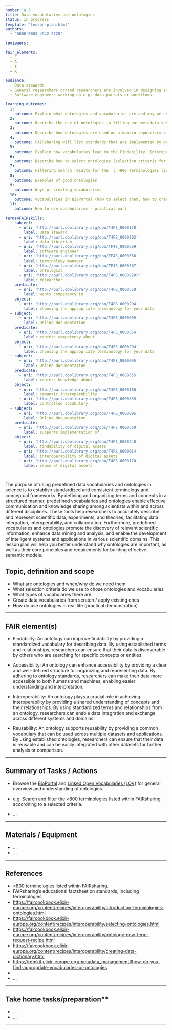 ```yaml
---
number: 4.3
title: Data vocabularies and ontologies
status: in_progress
template: 'lesson-plan.html'
authors:
  - "0000-0003-4942-2725"

reviewers:

fair_elements:
  - F
  - A
  - I
  - R

audience:
  - Data stewards
  - General researchers or/and researchers are involved in designing semantic data models
  - Software engineers working on e.g. data portals or workflows

learning_outcomes:
  1:
    outcome: Explain what ontologies and vocabularies are and why we use them;
  2:
    outcome: Describe the use of ontologies in filling out metadata schemas 
  3:
    outcome: Describe how ontologies are used on a domain repository of choice
  4:
    outcome: FAIRsharing will list standards that are implemented by databases, and vice versa, therefore if you are required to use a particular set of databases, then you can see those terminologies that are implemented by those databases
  5:
    outcome: Explain how vocabularies lead to the Findability, Interoperability and Reusability;
  6:
    outcome: Describe how to select ontologies (selection criteria for ontologies when creating semantic data models)
  7:
    outcome: Filtering search results for the  ( >800 terminologies listed within FAIRsharing)
  8:
    outcome: Examples of good ontologies
  9:
    outcome: Ways of creating vocabularies 
  10:
    outcome: Vocabularies in BioPortal (how to select them, how to create them from scratch)
  11:
    outcome: How to use vocabularies - practical part

terms4FAIRskills:
  - subject:
      - uri: 'http://purl.obolibrary.org/obo/T4FS_0000178'
        label: Data steward
      - uri: 'http://purl.obolibrary.org/obo/T4FS_0000202'
        label: data librarian
      - uri: 'http://purl.obolibrary.org/obo/TF4S_0000569'
        label: software engineer
      - uri: 'http://purl.obolibrary.org/obo/TF4S_0000568'
        label: terminology manager
      - uri: 'http://purl.obolibrary.org/obo/TF4S_0000567'
        label: ontologist
      - uri: 'http://purl.obolibrary.org/obo/T4FS_0000220)'
        label: researcher
    predicate:
      - uri: 'http://purl.obolibrary.org/obo/T4FS_0000558'
        label: wants competency in
    object:
      - uri: 'http://purl.obolibrary.org/obo/T4FS_0000294'
        label: choosing the appropriate terminology for your data
  - subject:
      - uri: 'http://purl.obolibrary.org/obo/T4FS_0000095'
        label: Online documentation
    predicate:
      - uri: 'http://purl.obolibrary.org/obo/T4FS_0000554'
        label: confers competency about
    object:
      - uri: 'http://purl.obolibrary.org/obo/T4FS_0000294'
        label: choosing the appropriate terminology for your data
  - subject:
      - uri: 'http://purl.obolibrary.org/obo/T4FS_0000095'
        label: Online documentation
    predicate:
      - uri: 'http://purl.obolibrary.org/obo/T4FS_0000555'
        label: confers knowledge about
    object:
      - uri: 'http://purl.obolibrary.org/obo/T4FS_0000188'
        label: semantic interoperability
      - uri: 'http://purl.obolibrary.org/obo/T4FS_0000335'
        label: controlled vocabulary
  - subject:
      - uri: 'http://purl.obolibrary.org/obo/T4FS_0000095'
        label: Online documentation
    predicate:
      - uri: 'http://purl.obolibrary.org/obo/T4FS_0000560'
        label: supports implementation of
    object:
      - uri: 'http://purl.obolibrary.org/obo/T4FS_0000248'
        label: findability of digital assets
      - uri: 'http://purl.obolibrary.org/obo/T4FS_0000014'
        label: interoperability of digital assets
      - uri: 'http://purl.obolibrary.org/obo/T4FS_0000170'
        label: reuse of digital assets

--- 
```


The purpose of using predefined data vocabularies and ontologies in science is to establish standardized and consistent terminology and conceptual frameworks. By defining and organizing terms and concepts in a structured manner, predefined vocabularies and ontologies enable effective communication and knowledge sharing among scientists within and across different disciplines. These tools help researchers to accurately describe and represent scientific data, experiments, and theories, facilitating data integration, interoperability, and collaboration. Furthermore, predefined vocabularies and ontologies promote the discovery of relevant scientific information, enhance data mining and analysis, and enable the development of intelligent systems and applications in various scientific domains. This lesson plan will help you better understand why ontologies are important, as well as their core principles and requirements for building effective semantic models.
 

## Topic, definition and scope



* What are ontologies and when/why do we need them
* What selection criteria do we use to chose ontologies and vocabularies
* What types of vocabularies there are
* Create data vocabularies from scratch / apply existing ones
* How do use ontologies in real life (practical demonstration)


---

## FAIR element(s)

* Findability: An ontology can improve findability by providing a standardized vocabulary for describing data. By using established terms and relationships, researchers can ensure that their data is discoverable by others who are searching for specific concepts or entities.

* Accessibility: An ontology can enhance accessibility by providing a clear and well-defined structure for organizing and representing data. By adhering to ontology standards, researchers can make their data more accessible to both humans and machines, enabling easier understanding and interpretation.

* Interoperability: An ontology plays a crucial role in achieving interoperability by providing a shared understanding of concepts and their relationships. By using standardized terms and relationships from an ontology, researchers can enable data integration and exchange across different systems and domains.

* Reusability: An ontology supports reusability by providing a common vocabulary that can be used across multiple datasets and applications. By using established ontologies, researchers can ensure that their data is reusable and can be easily integrated with other datasets for further analysis or comparison.

---

## Summary of Tasks / Actions

* Browse the [BioPortal](https://bioportal.bioontology.org/) and [Linked Open Vocabularies (LOV)](https://lov.linkeddata.es/dataset/lov) for general overview and understanding of ontologies. 

* e.g. Search and filter the [>800 terminologies](https://fairsharing.org/search?fairsharingRegistry=Standard&recordType=terminology_artefact&page=1) listed within FAIRsharing accordning to a selected criteria.
* …


---

## Materials / Equipment



* …
* …


---

## References



* [>800 terminologies](https://fairsharing.org/search?fairsharingRegistry=Standard&recordType=terminology_artefact&page=1) listed within FAIRsharing.
* FAIRsharing’s educational factsheet on standards, including terminologies
* https://faircookbook.elixir-europe.org/content/recipes/interoperability/introduction-terminologies-ontologies.html
* https://faircookbook.elixir-europe.org/content/recipes/interoperability/selecting-ontologies.html
* https://faircookbook.elixir-europe.org/content/recipes/interoperability/ontology-new-term-request-recipe.html
* https://faircookbook.elixir-europe.org/content/recipes/interoperability/creating-data-dictionary.html
* https://rdmkit.elixir-europe.org/metadata_management#how-do-you-find-appropriate-vocabularies-or-ontologies
* 
* …


---

## Take home tasks/preparation**



* …
* …


---



